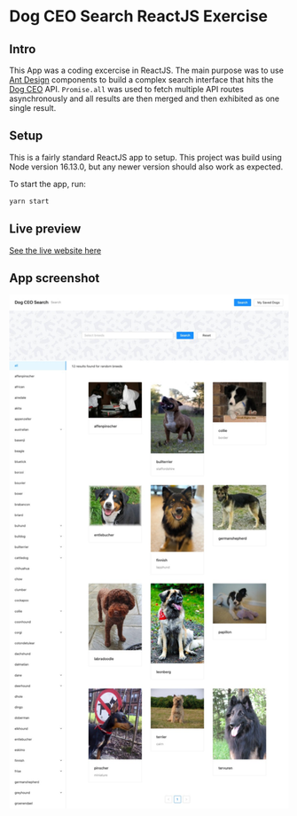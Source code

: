 # Dog CEO Search ReactJS Exercise

## Intro

This App was a coding excercise in ReactJS. The main purpose was to use [Ant Design](https://ant.design/) components to build a complex search interface that hits the [Dog CEO](https://dog.ceo/) API. `Promise.all` was used to fetch multiple API routes asynchronously and all results are then merged and then exhibited as one single result.

## Setup

This is a fairly standard ReactJS app to setup. This project was build using Node version 16.13.0, but any newer version should also work as expected.

To start the app, run:

```bash
yarn start
```

## Live preview

[See the live website here](https://richardandreas.github.io/Dog-CEO-Search/)

## App screenshot

![alt text](./src/images/readme_screenshot.jpeg)
